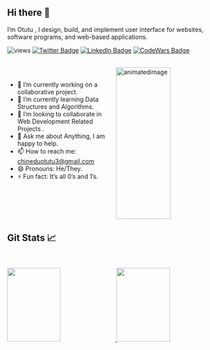 ## Hi there 👋

I’m Otutu , I design, build, and implement user interface for websites, software programs, and web-based applications.

![views](https://views-badge.glitch.me/badge?page_id=otutukingsley)
[![Twitter Badge](https://img.shields.io/badge/Twitter-Profile-informational?style=flat&logo=twitter&logoColor=white&color=1CA2F1)](https://twitter.com/tutuMantutu)
[![LinkedIn Badge](https://img.shields.io/badge/LinkedIn-Profile-informational?style=flat&logo=linkedin&logoColor=white&color=0D76A8)](https://www.linkedin.com/in/otutu-chinedu-2a5b30195/)
[![CodeWars Badge](https://img.shields.io/badge/CodeWars-Profile-informational?style=flat&logo=codewars&logoColor=white&color=red)](https://www.codewars.com/users/otutukingsley)


<br>
<img align="right" width="50%" height="350px" src="https://i.ibb.co/b2s4dQp/animation-500-kxa883sd.gif" alt="animatedimage" border="0" margin-top="-20px">
<br>

- 🔭 I’m currently working on a collaborative project.
- 🌱 I’m currently learning Data Structures and Algorithms.
- 👯 I’m looking to collaborate in Web Development Related Projects .
- 💬 Ask me about Anything, I am happy to help.
- 📫 How to reach me: chineduotutu3@gmail.com
- 😄 Pronouns: He/They.
- ⚡ Fun fact: It’s all 0’s and 1’s.

<br clear="right"/>

## Git Stats &#x1f4c8;

<br>
<p align="left">
  <a href="https://git.io/streak-stats">
  <img width="49.5%" height="170px" src="https://github-readme-stats.vercel.app/api/top-langs/?username=otutukingsley&layout=compact&title_color=5BCDEC&text_color=FFFEFE&hide=HTML&icon_color=4AB197&bg_color=0D1117" />
  <img width="49.5%" height="170px" src="http://github-readme-streak-stats.herokuapp.com?user=otutukingsley&theme=react&date_format=M%20j%5B%2C%20Y%5D&fire=FFFEFE&currStreakNum=FFFEFE&dates=FFFEFE&background=0D1117&ring=5BCDEC&sideNums=FFFEFE" />
  </a>
</p>
<br>
